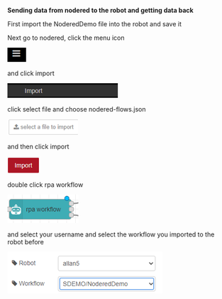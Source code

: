 **Sending data from nodered to the robot and getting data back**

First import the NoderedDemo file into the robot and save it

Next go to nodered, click the menu icon

![image-20200818110543750](image-20200818110543750.png)

and click import

![image-20200818110648809](image-20200818110648809.png)

click select file and choose nodered-flows.json

![image-20200818110729199](image-20200818110729199.png)

and then click import

![image-20200818110814262](image-20200818110814262.png)

double click rpa workflow

![image-20200818110844006](image-20200818110844006.png)

and select your username and select the workflow you imported to the robot before

![image-20200818110926071](image-20200818110926071.png)
